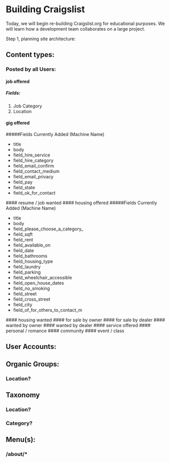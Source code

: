 # Building Craigslist

Today, we will begin re-building Craigslist.org for educational purposes.
We will learn how a development team collaborates on a large project.

Step 1, planning site architecture:

## Content types:
### Posted by all Users:
#### job offered  
##### Fields:
1. Job Category
2. Location

#### gig offered
#####Fields Currently Added (Machine Name)
<ul> 
<li>title </li>
<li>body</li>
<li>field_hire_service</li>
<li>field_hire_category</li>
<li>field_email_confirm</li>
<li>field_contact_medium</li>
<li>field_email_privacy</li>
<li>field_pay</li>
<li>field_state</li>
<li>field_ok_for_contact</li>
</ul>
#### resume / job wanted
#### housing offered
#####Fields Currently Added (Machine Name)
<ul>
<li>title</li>
<li>body</li>
<li>field_please_choose_a_category_</li>
<li>field_sqft</li>
<li>field_rent</li>
<li>field_available_on</li>
<li>field_date</li>
<li>field_bathrooms</li>
<li>field_housing_type</li>
<li>field_laundry</li>
<li>field_parking</li>
<li>field_wheelchair_accessible</li>
<li>field_open_house_dates</li>
<li>field_no_smoking</li>
<li>field_street</li>
<li>field_cross_street</li>
<li>field_city</li>
<li>field_of_for_others_to_contact_m</li>
</ul>
#### housing wanted
#### for sale by owner
#### for sale by dealer
#### wanted by owner
#### wanted by dealer
#### service offered
#### personal / romance
#### community
#### event / class

## User Accounts:

## Organic Groups:
### Location?

## Taxonomy
### Location?
### Category?

## Menu(s):
### /about/*
